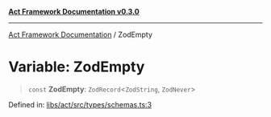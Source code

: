 [**Act Framework Documentation v0.3.0**](../README.md)

***

[Act Framework Documentation](../globals.md) / ZodEmpty

# Variable: ZodEmpty

> `const` **ZodEmpty**: `ZodRecord`\<`ZodString`, `ZodNever`\>

Defined in: [libs/act/src/types/schemas.ts:3](https://github.com/Rotorsoft/act-root/blob/44434ac9e20b81fc5bbda127e1633a974aa78bcb/libs/act/src/types/schemas.ts#L3)
